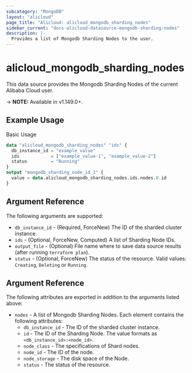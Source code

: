 ```yaml
---
subcategory: "MongoDB"
layout: "alicloud"
page_title: "Alicloud: alicloud_mongodb_sharding_nodes"
sidebar_current: "docs-alicloud-datasource-mongodb-sharding-nodes"
description: |-
  Provides a list of Mongodb Sharding Nodes to the user.
---
```


# alicloud\_mongodb\_sharding\_nodes

This data source provides the Mongodb Sharding Nodes of the current Alibaba Cloud user.

-> **NOTE:** Available in v1.149.0+.

## Example Usage

Basic Usage

```terraform
data "alicloud_mongodb_sharding_nodes" "ids" {
  db_instance_id = "example_value"
  ids            = ["example_value-1", "example_value-2"]
  status         = "Running"
}
output "mongodb_sharding_node_id_1" {
  value = data.alicloud_mongodb_sharding_nodes.ids.nodes.0.id
}

```

## Argument Reference

The following arguments are supported:

* `db_instance_id` - (Required, ForceNew) The ID of the sharded cluster instance.
* `ids` - (Optional, ForceNew, Computed)  A list of Sharding Node IDs.
* `output_file` - (Optional) File name where to save data source results (after running `terraform plan`).
* `status` - (Optional, ForceNew) The status of the resource. Valid values: `Creating`, `Deleting` or `Running`.

## Argument Reference

The following attributes are exported in addition to the arguments listed above:

* `nodes` - A list of Mongodb Sharding Nodes. Each element contains the following attributes:
  * `db_instance_id` - The ID of the sharded cluster instance.	
  * `id` - The ID of the Sharding Node.	The value formats as `<db_instance_id>:<node_id>`.
  * `node_class` - The specifications of Shard nodes.
  * `node_id` - The ID of the node.	
  * `node_storage` - The disk space of the Node.	
  * `status` - The status of the resource.